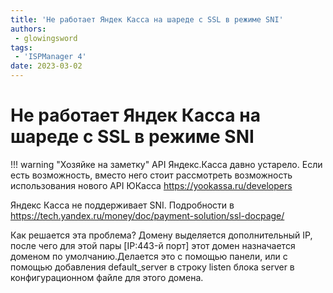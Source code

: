 ```yaml
---
title: 'Не работает Яндек Касса на шареде с SSL в режиме SNI'
authors: 
 - glowingsword
tags:
 - 'ISPManager 4'
date: 2023-03-02
---
```

# Не работает Яндек Касса на шареде с SSL в режиме SNI

!!! warning "Хозяйке на заметку"
    API Яндекс.Касса давно устарело. Если есть возможность, вместо него стоит рассмотреть возможность использования нового API ЮКасса https://yookassa.ru/developers
 
 Яндекс Касса не поддерживает SNI. 
 Подробности в https://tech.yandex.ru/money/doc/payment-solution/ssl-docpage/

 Как решается эта проблема? Домену выделяется дополнительный IP, после чего для этой пары [IP:443-й порт] этот домен назначается доменом по умолчанию.Делается это с помощью панели, или с помощью добавления default_server в строку listen блока server в конфигурационном файле для этого домена.

